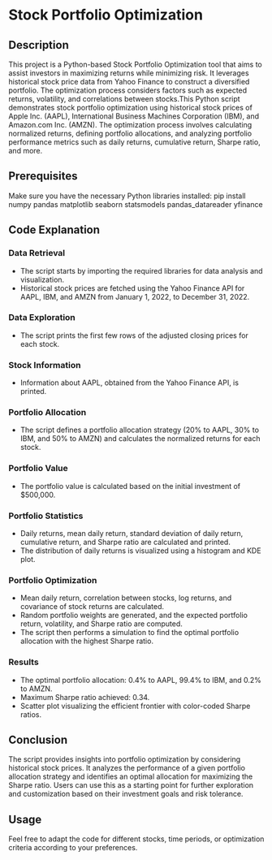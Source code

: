 # Stock Portfolio Optimization

## Description

This project is a Python-based Stock Portfolio Optimization tool that aims to assist investors in maximizing returns while minimizing risk. It leverages historical stock price data from Yahoo Finance to construct a diversified portfolio. The optimization process considers factors such as expected returns, volatility, and correlations between stocks.This Python script demonstrates stock portfolio optimization using historical stock prices of Apple Inc. (AAPL), International Business Machines Corporation (IBM), and Amazon.com Inc. (AMZN). The optimization process involves calculating normalized returns, defining portfolio allocations, and analyzing portfolio performance metrics such as daily returns, cumulative return, Sharpe ratio, and more.

## Prerequisites
Make sure you have the necessary Python libraries installed:
pip install numpy pandas matplotlib seaborn statsmodels pandas_datareader yfinance

## Code Explanation

### Data Retrieval
- The script starts by importing the required libraries for data analysis and visualization.
- Historical stock prices are fetched using the Yahoo Finance API for AAPL, IBM, and AMZN from January 1, 2022, to December 31, 2022.

### Data Exploration
- The script prints the first few rows of the adjusted closing prices for each stock.

### Stock Information
- Information about AAPL, obtained from the Yahoo Finance API, is printed.

### Portfolio Allocation
- The script defines a portfolio allocation strategy (20% to AAPL, 30% to IBM, and 50% to AMZN) and calculates the normalized returns for each stock.

### Portfolio Value
- The portfolio value is calculated based on the initial investment of $500,000.

### Portfolio Statistics
- Daily returns, mean daily return, standard deviation of daily return, cumulative return, and Sharpe ratio are calculated and printed.
- The distribution of daily returns is visualized using a histogram and KDE plot.

### Portfolio Optimization
- Mean daily return, correlation between stocks, log returns, and covariance of stock returns are calculated.
- Random portfolio weights are generated, and the expected portfolio return, volatility, and Sharpe ratio are computed.
- The script then performs a simulation to find the optimal portfolio allocation with the highest Sharpe ratio.

### Results
- The optimal portfolio allocation: 0.4% to AAPL, 99.4% to IBM, and 0.2% to AMZN.
- Maximum Sharpe ratio achieved: 0.34.
- Scatter plot visualizing the efficient frontier with color-coded Sharpe ratios.

## Conclusion

The script provides insights into portfolio optimization by considering historical stock prices. It analyzes the performance of a given portfolio allocation strategy and identifies an optimal allocation for maximizing the Sharpe ratio. Users can use this as a starting point for further exploration and customization based on their investment goals and risk tolerance.

## Usage

Feel free to adapt the code for different stocks, time periods, or optimization criteria according to your preferences.

